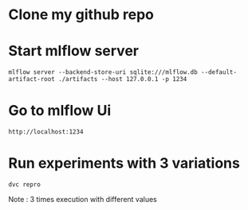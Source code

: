 # Clone my github repo 





# Start mlflow server

```
mlflow server --backend-store-uri sqlite:///mlflow.db --default-artifact-root ./artifacts --host 127.0.0.1 -p 1234

```



# Go to mlflow Ui 

```
http://localhost:1234
```

# Run experiments with 3 variations 

```
dvc repro
```
Note : 3 times execution with different values 



